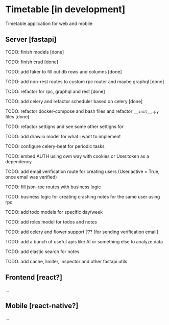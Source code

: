 # Timetable [in development]

Timetable application for web and mobile

## Server [fastapi]

TODO: finish models [done]

TODO: finish crud [done]

TODO: add faker to fill out db rows and columns [done]

TODO: add non-rest routes to custom rpc router and maybe graphql [done]

TODO: refactor for rpc, graphql and rest [done]

TODO: add celery and refactor scheduler based on celery [done]

TODO: refactor docker-compose and bash files and refactor `__init__.py` files [done]

TODO: refactor settigns and see some other settigns for

TODO: add draw.io model for what i want to implement

TODO: configure celery-beat for periodic tasks

TODO: embed AUTH using own way with cookies or User.token as a dependency

TODO: add email verification route for creating users (User.active = True, once email was verified)

TODO: fill json-rpc routes with business logic

TODO: business logic for creating crashing notes for the same user using rpc

TODO: add todo models for specific day/week

TODO: add roles model for todos and notes

TODO: add celery and flower support ??? [for sending verification email]

TODO: add a bunch of useful apis like AI or something else to analyze data

TODO: add elastic search for notes

TODO: add cache, limiter, inspector and other fastapi utils

## Frontend [react?]

...

## Mobile [react-native?]

...
